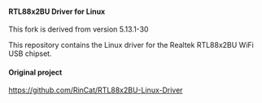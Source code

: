 #### RTL88x2BU Driver for Linux

This fork is derived from version 5.13.1-30

This repository contains the Linux driver for the Realtek RTL88x2BU WiFi USB chipset.

#### Original project

https://github.com/RinCat/RTL88x2BU-Linux-Driver

